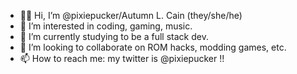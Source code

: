 - 🖖🏼 Hi, I’m @pixiepucker/Autumn L. Cain (they/she/he)
- 👀 I’m interested in coding, gaming, music.
- 🌱 I’m currently studying to be a full stack dev.
- 🚩 I’m looking to collaborate on ROM hacks, modding games, etc.
- 📫 How to reach me: my twitter is @pixiepucker !!

<!---
pixiepucker/pixiepucker is a ✨ special ✨ repository because its `README.md` (this file) appears on your GitHub profile.
You can click the Preview link to take a look at your changes.
--->
